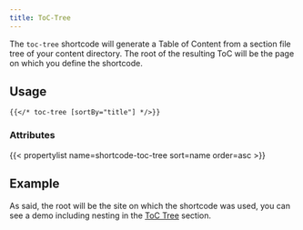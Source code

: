 ```yaml
---
title: ToC-Tree
---
```


The `toc-tree` shortcode will generate a Table of Content from a section file tree of your content directory. The root of the resulting ToC will be the page on which you define the shortcode.

## Usage

<!-- prettier-ignore-start -->
```tpl
{{</* toc-tree [sortBy="title"] */>}}
```
<!-- prettier-ignore-end -->

### Attributes

<!-- prettier-ignore-start -->
<!-- spellchecker-disable -->
{{< propertylist name=shortcode-toc-tree sort=name order=asc >}}
<!-- spellchecker-enable -->
<!-- prettier-ignore-end -->

## Example

As said, the root will be the site on which the shortcode was used, you can see a demo including nesting in the [ToC Tree](/toc-tree/) section.
